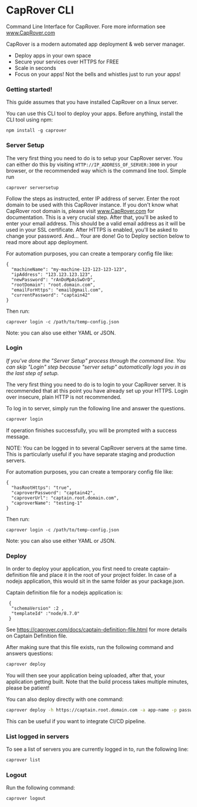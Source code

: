 # CapRover CLI

Command Line Interface for CapRover. Fore more information see www.CapRover.com

CapRover is a modern automated app deployment & web server manager.
  - Deploy apps in your own space
  - Secure your services over HTTPS for FREE
  - Scale in seconds
  - Focus on your apps! Not the bells and whistles just to run your apps!

### Getting started!

This guide assumes that you have installed CapRover on a linux server.

You can use this CLI tool to deploy your apps. Before anything, install the CLI tool using npm:
```
npm install -g caprover
```

### Server Setup

The very first thing you need to do is to setup your CapRover server. You can either do this by visiting `HTTP://IP_ADDRESS_OF_SERVER:3000` in your browser, or the recommended way which is the command line tool. Simple run
```
caprover serversetup
```

Follow the steps as instructed, enter IP address of server. Enter the root domain to be used with this CapRover instance. If you don't know what CapRover root domain is, please visit www.CapRover.com for documentation. This is a very crucial step. After that, you'll be asked to enter your email address. This should be a valid email address as it will be used in your SSL certificate. After HTTPS is enabled, you'll be asked to change your password. And... Your are done! Go to Deploy section below to read more about app deployment.


For automation purposes, you can create a temporary config file like:

```
{
  "machineName": "my-machine-123-123-123-123",
  "ipAddress": "123.123.123.123",
  "newPassword": "rAnDoMpAsSwOrD",
  "rootDomain": "root.domain.com",
  "emailForHttps": "email@gmail.com",
  "currentPassword": "captain42"
}
```
Then run:
```
caprover login -c /path/to/temp-config.json 
```
Note: you can also use either YAML or JSON.

### Login

*If you've done the "Server Setup" process through the command line. You can skip "Login" step because "server setup" automatically logs you in as the last step of setup.*

The very first thing you need to do is to login to your CapRover server. It is recommended that at this point you have already set up your HTTPS. Login over insecure, plain HTTP is not recommended.

To log in to server, simply run the following line and answer the questions.

```bash
caprover login
```

If operation finishes successfully, you will be prompted with a success message.

NOTE: You can be logged in to several CapRover servers at the same time. This is particularly useful if you have separate staging and production servers.

For automation purposes, you can create a temporary config file like:

```
{
  "hasRootHttps": "true",
  "caproverPassword": "captain42",
  "caproverUrl": "captain.root.domain.com",
  "caproverName": "testing-1"
}
```
Then run:
```
caprover login -c /path/to/temp-config.json 
```
Note: you can also use either YAML or JSON.

### Deploy

In order to deploy your application, you first need to create captain-definition file and place it in the root of your project folder. In case of a nodejs application, this would sit in the same folder as your package.json.

Captain definition file for a nodejs application is:

```
 {
  "schemaVersion" :2 ,
  "templateId" :"node/8.7.0"
 }
```


See https://caprover.com/docs/captain-definition-file.html for more details on Captain Definition file.

After making sure that this file exists, run the following command and answers questions:

```bash
caprover deploy
```

You will then see your application being uploaded, after that, your application getting built. Note that the build process takes multiple minutes, please be patient!

You can also deploy directly with one command:
```bash
caprover deploy -h https://captain.root.domain.com -a app-name -p password -b branchName
```

This can be useful if you want to integrate CI/CD pipeline.


### List logged in servers

To see a list of servers you are currently logged in to, run the following line:

```bash
caprover list
```

### Logout

Run the following command:

```bash
caprover logout
```

